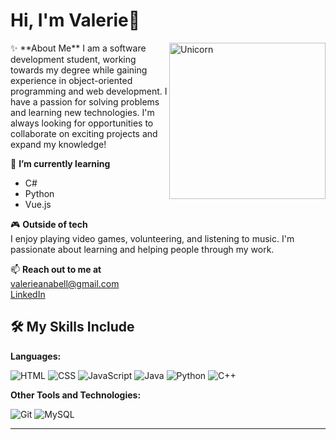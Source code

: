 # Hi, I'm Valerie👋
<img align="right" width=250px alt="Unicorn" src="https://c.tenor.com/GN73MKBawZYAAAAi/busy-cute.gif" />
✨ **About Me**  
I am a software development student, working towards my degree while gaining experience in object-oriented programming and web development. I have a passion for solving problems and learning new technologies. I'm always looking for opportunities to collaborate on exciting projects and expand my knowledge!

🌱 **I’m currently learning**  
- C#  
- Python
- Vue.js 

🎮 **Outside of tech**  
I enjoy playing video games, volunteering, and listening to music. I'm passionate about learning and helping people through my work.

📫 **Reach out to me at**  
valerieanabell@gmail.com  
[LinkedIn](http://www.linkedin.com/in/valerieanabell)


## 🛠 My Skills Include

**Languages:**

![HTML](https://img.shields.io/badge/-HTML-E34F26?style=flat-square&logo=html5&logoColor=white) 
![CSS](https://img.shields.io/badge/-CSS-1572B6?style=flat-square&logo=css3&logoColor=white) 
![JavaScript](https://img.shields.io/badge/-JavaScript-F7DF1E?style=flat-square&logo=javascript&logoColor=black) 
![Java](https://img.shields.io/badge/-Java-007396?style=flat-square&logo=java&logoColor=white)
![Python](https://img.shields.io/badge/-Python-3776AB?style=flat-square&logo=python&logoColor=white)
![C++](https://img.shields.io/badge/-C++-00599C?style=flat-square&logo=c%2B%2B&logoColor=white)

**Other Tools and Technologies:**

![Git](https://img.shields.io/badge/-Git-F05032?style=flat-square&logo=git&logoColor=white)
![MySQL](https://img.shields.io/badge/-MySQL-4479A1?style=flat-square&logo=mysql&logoColor=white)

---

<!--
**anxbell/anxbell** is a ✨ _special_ ✨ repository because its `README.md` (this file) appears on your GitHub profile.

Here are some ideas to get you started:

- 🔭 I’m currently working on ...
- 🌱 I’m currently learning ...
- 👯 I’m looking to collaborate on ...
- 🤔 I’m looking for help with ...
- 💬 Ask me about ...
- 📫 How to reach me: ...
- 😄 Pronouns: ...
- ⚡ Fun fact: ...
-->
